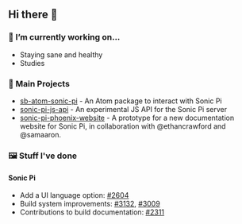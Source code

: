 ## Hi there 👋

### 🔭 I’m currently working on...
* Staying sane and healthy
* Studies

### 🎨 Main Projects
* [sb-atom-sonic-pi](https://github.com/sunderb/sb-atom-sonic-pi) - An Atom package to interact with Sonic Pi
* [sonic-pi-js-api](https://github.com/sunderb/sonic-pi-js-api) - An experimental JS API for the Sonic Pi server
* [sonic-pi-phoenix-website](https://github.com/sunderb/sonic-pi-phoenix-website) - A prototype for a new documentation website for Sonic Pi, in collaboration with @ethancrawford and @samaaron.

### 🖼️ Stuff I've done
#### Sonic Pi
* Add a UI language option: [#2604](https://github.com/sonic-pi-net/sonic-pi/pull/2604)
* Build system improvements: [#3132](https://github.com/sonic-pi-net/sonic-pi/pull/3132), [#3009](https://github.com/sonic-pi-net/sonic-pi/pull/3009)
* Contributions to build documentation: [#2311](https://github.com/sonic-pi-net/sonic-pi/pull/2311)
<!--
**SunderB/SunderB** is a ✨ _special_ ✨ repository because its `README.md` (this file) appears on your GitHub profile.
Here are some ideas to get you started:
- 🔭 I’m currently working on ...
- 🌱 I’m currently learning ...
- 👯 I’m looking to collaborate on ...
- 🤔 I’m looking for help with ...
- 💬 Ask me about ...
- 📫 How to reach me: ...
- 😄 Pronouns: ...
- ⚡ Fun fact: ...
-->
